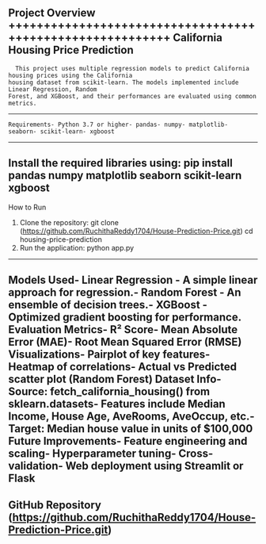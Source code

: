 Project Overview
++++++++++++++++++++++++++++++++++++++++++++++++++++++++++
 California Housing Price Prediction
 -----------------------------------------------------------
      This project uses multiple regression models to predict California housing prices using the California
    housing dataset from scikit-learn. The models implemented include Linear Regression, Random
    Forest, and XGBoost, and their performances are evaluated using common metrics.
 ------------------------------------------------------------   
    Requirements- Python 3.7 or higher- pandas- numpy- matplotlib- seaborn- scikit-learn- xgboost
 ------------------------------------------------------------
 Install the required libraries using:
 pip install pandas numpy matplotlib seaborn scikit-learn xgboost
 ------------------------------------------------------------
 How to Run
 1. Clone the repository:
   git clone (https://github.com/RuchithaReddy1704/House-Prediction-Price.git)
   cd housing-price-prediction
 2. Run the application:
   python app.py
--------------------------------------------------------------   
 Models Used- Linear Regression - A simple linear approach for regression.- Random Forest - An ensemble of decision trees.- XGBoost - Optimized gradient boosting for performance.
 Evaluation Metrics- R² Score- Mean Absolute Error (MAE)- Root Mean Squared Error (RMSE)
Visualizations- Pairplot of key features- Heatmap of correlations- Actual vs Predicted scatter plot (Random Forest)
 Dataset Info- Source: fetch_california_housing() from sklearn.datasets- Features include Median Income, House Age, AveRooms, AveOccup, etc.- Target: Median house value in units of $100,000
 Future Improvements- Feature engineering and scaling- Hyperparameter tuning- Cross-validation- Web deployment using Streamlit or Flask
 --------------------------------------------------------------
 GitHub Repository
 (https://github.com/RuchithaReddy1704/House-Prediction-Price.git)
 --------------------------------------------------------------
